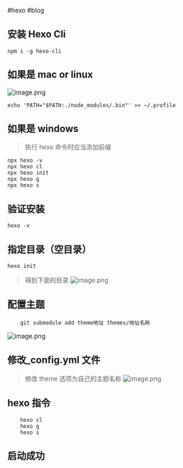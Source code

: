 #hexo #blog
## 安装 Hexo Cli

``` shell
npm i -g hexo-cli
```
## 如果是 mac or linux 
![image.png](https://iili.io/JMpaOTN.png)
```
echo 'PATH="$PATH:./node_modules/.bin"' >> ~/.profile
```
## 如果是 windows 
> 执行 hexo 命令时应当添加前缀

``` shell
npx hexo -v
npx hexo cl
npx hexo init
npx hexo g
npx hexo s
```

## 验证安装
``` shell
hexo -v
```

## 指定目录（空目录）
``` shell
hexo init
```
> 得到下面的目录
![image.png](https://s2.loli.net/2024/03/02/MGdm28LU5PhcNnI.png)

## 配置主题
```
	git submodule add theme地址 themes/地址名称 
```
![image.png](https://s2.loli.net/2024/03/02/tMS4sguEkjXFGnU.png)

## 修改_config.yml 文件
> 修改 theme 选项为自己的主题名称
![image.png](https://s2.loli.net/2024/03/02/1mg983oZEQSeqya.png)

##  hexo 指令
```
	hexo cl
	hexo g
	hexo s
```

## 启动成功